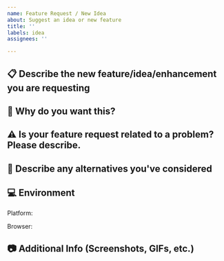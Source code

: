 ```yaml
---
name: Feature Request / New Idea
about: Suggest an idea or new feature
title: ''
labels: idea
assignees: ''

---
```




<!-- Before submitting a new issue, please make sure that the same issue has not been created already -->
<!-- NOTE: Stuff inside <! -- STUFF -- > is for guidance to help properly fill out this form and will NOT show up in your post -->
<!-- Click the "Preview" button/tab above to see what the post will look like to everyone else. -->


## 📋 Describe the new feature/idea/enhancement you are requesting
<!-- Short and concise description of the improvement/feature -->


## 🔑 Why do you want this?
<!-- Let us know what is the use case that this improvement solves -->


## ⚠️ Is your feature request related to a problem? Please describe.
<!-- A clear and concise description of what the problem is. Ex. I'm always frustrated when [...] -->


## 🔨 Describe any alternatives you've considered
<!-- A clear and concise description of any alternative solutions or features you've tried or considered. -->


## 💻 Environment
<!-- Details about your device and browser -->

<!-- simply copy an option below and paste BEFORE "<!-" (ex. Platform: Windows <! -- macOS/Windows...) -->
Platform: <!-- macOS/Windows/iPad/iPhone/Android/Linux -->

<!-- simply copy an option below and paste BEFORE "<!-" (ex. Browser: Chrome <! -- Chrome/Firefox/...) -->
Browser: <!-- Chrome/Firefox/Safari/Edge/IE/Opera/Brave/Vivaldi -->

## 📷 Additional Info (Screenshots, GIFs, etc.)
<!-- Add any other context, info or screenshots/GIFs about the feature request here -->

